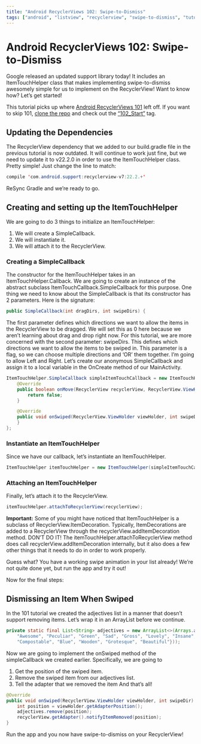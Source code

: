 ```yaml
---
title: "Android RecyclerViews 102: Swipe-to-Dismiss"
tags: ["android", "listview", "recyclerview", "swipe-to-dismiss", "tutorial"]
---
```


Android RecyclerViews 102: Swipe-to-Dismiss
===========================================

Google released an updated support library today! It includes an ItemTouchHelper class that makes implementing swipe-to-dismiss awesomely simple for us to implement on the RecyclerView! Want to know how? Let’s get started!


This tutorial picks up where [Android RecyclerViews 101][1] left off. If you want to skip 101, [clone the repo][2] and check out the [“102_Start”][3] tag.

Updating the Dependencies
-------------------------
The RecyclerView dependency that we added to our build.gradle file in the previous tutorial is now outdated. It will continue to work just fine, but we need to update it to v22.2.0 in order to use the ItemTouchHelper class. Pretty simple! Just change the line to match:

```java
compile 'com.android.support:recyclerview-v7:22.2.+'
```
ReSync Gradle and we’re ready to go.

Creating and setting up the ItemTouchHelper
-------------------------------------------
We are going to do 3 things to initialize an ItemTouchHelper:

1. We will create a SimpleCallback.
2. We will instantiate it.
3. We will attach it to the RecyclerView.
### Creating a SimpleCallback

The constructor for the ItemTouchHelper takes in an ItemTouchHelper.Callback. We are going to create an instance of the abstract subclass ItemTouchCallback.SimpleCallback for this purpose. One thing we need to know about the SimpleCallback is that its constructor has 2 parameters. Here is the signature:

```java
public SimpleCallback(int dragDirs, int swipeDirs) {
```
The first parameter defines which directions we want to allow the items in the RecyclerView to be dragged. We will set this as 0 here because we aren’t learning about drag and drop right now. For this tutorial, we are more concerned with the second parameter: swipeDirs. This defines which directions we want to allow the items to be swiped in. This parameter is a flag, so we can choose multiple directions and ‘OR’ them together. I’m going to allow Left and Right. Let’s create our anonymous SimpleCallback and assign it to a local variable in the OnCreate method of our MainActivity.

```java
ItemTouchHelper.SimpleCallback simpleItemTouchCallback = new ItemTouchHelper.SimpleCallback(0, ItemTouchHelper.LEFT | ItemTouchHelper.RIGHT) {
    @Override
    public boolean onMove(RecyclerView recyclerView, RecyclerView.ViewHolder viewHolder, RecyclerView.ViewHolder viewHolder1) {
        return false;
    }

    @Override
    public void onSwiped(RecyclerView.ViewHolder viewHolder, int swipeDir) {
    }
};
```
### Instantiate an ItemTouchHelper

Since we have our callback, let’s instantiate an ItemTouchHelper.

```java
ItemTouchHelper itemTouchHelper = new ItemTouchHelper(simpleItemTouchCallback);
```
### Attaching an ItemTouchHelper

Finally, let’s attach it to the RecyclerView.
```java
itemTouchHelper.attachToRecyclerView(recyclerView);
```
**Important:** Some of you might have noticed that ItemTouchHelper is a subclass of RecyclerView.ItemDecoration. Typically, ItemDecorations are added to a RecyclerView through the recyclerView.addItemDecoration method. DON’T DO IT! The itemTouchHelper.attachToRecyclerView method does call recyclerView.addItemDecoration internally, but it also does a few other things that it needs to do in order to work properly.

Guess what? You have a working swipe animation in your list already! We’re not quite done yet, but run the app and try it out!

Now for the final steps:

Dismissing an Item When Swiped
------------------------------
In the 101 tutorial we created the adjectives list in a manner that doesn’t support removing items. Let’s wrap it in an ArrayList before we continue.

```java
private static final List<String> adjectives = new ArrayList<>(Arrays.asList(new String[]{
    "Awesome", "Peculiar", "Green", "Sad", "Gross", "Lovely", "Insane",
    "Compostable", "Blue", "Wooden", "Grotesque", "Beautiful"}));
```
Now we are going to implement the onSwiped method of the simpleCallback we created earlier. Specifically, we are going to

1. Get the position of the swiped item.
2. Remove the swiped item from our adjectives list.
3. Tell the adapter that we removed the item
And that’s all!

```java
@Override
public void onSwiped(RecyclerView.ViewHolder viewHolder, int swipeDir) {
    int position = viewHolder.getAdapterPosition();
    adjectives.remove(position);
    recyclerView.getAdapter().notifyItemRemoved(position);
}
```
Run the app and you now have swipe-to-dismiss on your RecyclerView!

[1]: http://jmcdale.com
[2]: http://jmcdale.com
[3]: http://jmcdale.com